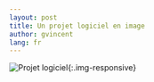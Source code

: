 ```yaml
---
layout: post
title: Un projet logiciel en image
author: gvincent
lang: fr
---
```

![Projet logiciel](https://lh3.googleusercontent.com/-iWtzyF0Rilg/Trw4PDlWhWI/AAAAAAAABdE/mlaSQSL3txY/s640/software_treeswing.gif){:.img-responsive}